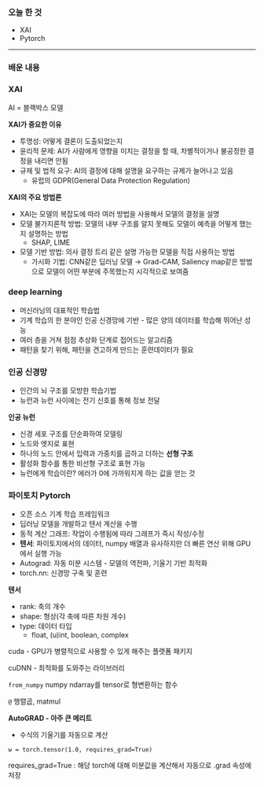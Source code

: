 ### 오늘 한 것

- XAI
- Pytorch

***

### 배운 내용

### XAI

AI = 블랙박스 모델

**XAI가 중요한 이유**

- 투명성: 어떻게 결론이 도출되었는지
- 윤리적 문제: AI가 사람에게 영향을 미치는 결정을 할 때, 차별적이거나 불공정한 결정을 내리면 안됨
- 규제 및 법적 요구: AI의 결정에 대해 설명을 요구하는 규제가 늘어나고 있음
    - 유럽의 GDPR(General Data Protection Regulation)

**XAI의 주요 방법론**

- XAI는 모델의 복잡도에 따라 여러 방법을 사용해서 모델의 결정을 설명
- 모델 불가지론적 방법: 모델의 내부 구조를 알지 못해도 모델이 예측을 어떻게 했는지 설명하는 방법
    - SHAP, LIME
- 모델 기반 방법: 의사 결정 트리 같은 설명 가능한 모델을 직접 사용하는 방법
    - 가시화 기법: CNN같은 딥러닝 모델 → Grad-CAM, Saliency map같은 방법으로 모델이 어떤 부분에 주목했는지 시각적으로 보여줌

### deep learning

- 머신러닝의 대표적인 학습법
- 기계 학습의 한 분야인 인공 신경망에 기반 - 많은 양의 데이터를 학습해 뛰어난 성능
- 여러 층을 거쳐 점점 추상화 단계로 접어드는 알고리즘
- 패턴을 찾기 위해, 패턴을 견고하게 만드는 훈련데이터가 필요

### 인공 신경망

- 인간의 뇌 구조를 모방한 학습기법
- 뉴런과 뉴런 사이에는 전기 신호를 통해 정보 전달

**인공 뉴런**

- 신경 세포 구조를 단순화하여 모델링
- 노드와 엣지로 표현
- 하나의 노드 안에서 입력과 가중치를 곱하고 더하는 **선형 구조**
- 활성화 함수를 통한 비선형 구조로 표현 가능
- 뉴런에게 학습이란? 에러가 0에 가까워지게 하는 값을 얻는 것

### 파이토치 Pytorch

- 오픈 소스 기계 학습 프레임워크
- 딥러닝 모델을 개발하고 텐서 계산을 수행
- 동적 계산 그래프: 작업이 수행됨에 따라 그래프가 즉시 작성/수정
- **텐서**: 파이토치에서의 데이터, numpy 배열과 유사하지만 더 빠른 연산 위해 GPU에서 실행 가능
- Autograd: 자동 미분 시스템 - 모델의 역전파, 기울기 기반 최적화
- torch.nn: 신경망 구축 및 훈련

**텐서**

- rank: 축의 개수
- shape: 형상(각 축에 따른 차원 개수)
- type: 데이터 타입
    - float, (u)int, boolean, complex

cuda - GPU가 병렬적으로 사용할 수 있게 해주는 플랫폼 패키지

cuDNN - 최적화를 도와주는 라이브러리

`from_numpy` numpy ndarray를 tensor로 형변환하는 함수

`@` 행렬곱, matmul

**AutoGRAD - 아주 큰 메리트**

- 수식의 기울기를 자동으로 계산

`w = torch.tensor(1.0, requires_grad=True)`

requires_grad=True : 해당 torch에 대해 미분값을 계산해서 자동으로 .grad 속성에 저장
